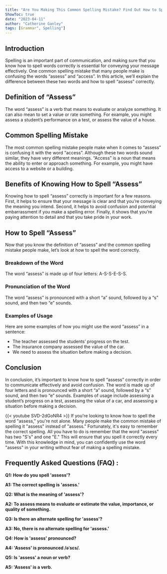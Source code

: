 ```yaml
---
title: "Are You Making This Common Spelling Mistake? Find Out How to Spell 'Assess' Now!"
ShowToc: true 
date: "2023-04-11"
author: "Catherine Ganley" 
tags: [Grammar", Spelling"]
---
```

## Introduction
Spelling is an important part of communication, and making sure that you know how to spell words correctly is essential for conveying your message effectively. One common spelling mistake that many people make is confusing the words “assess” and “access”. In this article, we’ll explain the difference between these two words and how to spell “assess” correctly.

## Definition of “Assess”
The word “assess” is a verb that means to evaluate or analyze something. It can also mean to set a value or rate something. For example, you might assess a student’s performance on a test, or assess the value of a house.

## Common Spelling Mistake
The most common spelling mistake people make when it comes to “assess” is confusing it with the word “access”. Although these two words sound similar, they have very different meanings. “Access” is a noun that means the ability to enter or approach something. For example, you might have access to a website or a building.

## Benefits of Knowing How to Spell “Assess”
Knowing how to spell “assess” correctly is important for a few reasons. First, it helps to ensure that your message is clear and that you’re conveying the meaning you intend. Second, it helps to avoid confusion and potential embarrassment if you make a spelling error. Finally, it shows that you’re paying attention to detail and that you take pride in your work.

## How to Spell “Assess”
Now that you know the definition of “assess” and the common spelling mistake people make, let’s look at how to spell the word correctly.

### Breakdown of the Word
The word “assess” is made up of four letters: A-S-S-E-S-S.

### Pronunciation of the Word
The word “assess” is pronounced with a short “a” sound, followed by a “s” sound, and then two “e” sounds.

### Examples of Usage
Here are some examples of how you might use the word “assess” in a sentence:

- The teacher assessed the students’ progress on the test.
- The insurance company assessed the value of the car.
- We need to assess the situation before making a decision.

## Conclusion
In conclusion, it’s important to know how to spell “assess” correctly in order to communicate effectively and avoid confusion. The word is made up of four letters and is pronounced with a short “a” sound, followed by a “s” sound, and then two “e” sounds. Examples of usage include assessing a student’s progress on a test, assessing the value of a car, and assessing a situation before making a decision.

{{< youtube SVD-2dGoNR4 >}} 
If you're looking to know how to spell the word "assess," you're not alone. Many people make the common mistake of spelling it "assess" instead of "assess." Fortunately, it's easy to remember the correct spelling. All you have to do is remember that the word "assess" has two "S's" and one "E." This will ensure that you spell it correctly every time. With this knowledge in mind, you can confidently use the word "assess" in your writing without fear of making a spelling mistake.

## Frequently Asked Questions (FAQ) :
**Q1: How do you spell 'assess'?**

**A1: The correct spelling is 'assess.'**

**Q2: What is the meaning of 'assess'?**

**A2: To assess means to evaluate or estimate the value, importance, or quality of something.**

**Q3: Is there an alternate spelling for 'assess'?**

**A3: No, there is no alternate spelling for 'assess.'**

**Q4: How is 'assess' pronounced?**

**A4: 'Assess' is pronounced /əˈsɛs/.**

**Q5: Is 'assess' a noun or verb?**

**A5: 'Assess' is a verb.**






